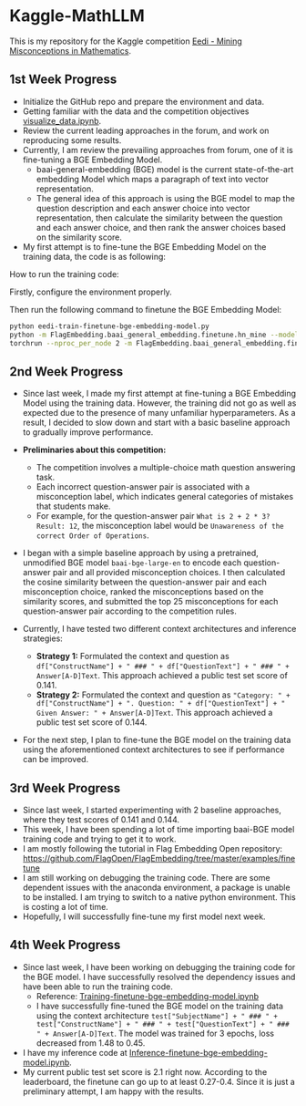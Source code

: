 # Kaggle-MathLLM

This is my repository for the Kaggle competition [Eedi - Mining Misconceptions in Mathematics](https://www.kaggle.com/competitions/eedi-mining-misconceptions-in-mathematics).

## 1st Week Progress

* Initialize the GitHub repo and prepare the environment and data.
* Getting familiar with the data and the competition objectives [visualize_data.ipynb](visualize_data.ipynb).
* Review the current leading approaches in the forum, and work on reproducing some results.
* Currently, I am review the prevailing approaches from forum, one of it is fine-tuning a BGE Embedding Model.
  * baai-general-embedding (BGE) model is the current state-of-the-art embedding Model which maps a paragraph of text into vector representation.
  * The general idea of this approach is using the BGE model to map the question description and each answer choice into vector representation, then calculate the similarity between the question and each answer choice, and then rank the answer choices based on the similarity score.
* My first attempt is to fine-tune the BGE Embedding Model on the training data, the code is as following:

How to run the training code:

Firstly, configure the environment properly.

Then run the following command to finetune the BGE Embedding Model:

```bash
python eedi-train-finetune-bge-embedding-model.py
python -m FlagEmbedding.baai_general_embedding.finetune.hn_mine --model_name_or_path BAAI/bge-large-en-v1.5 --input_file finetune_data.jsonl --candidate_pool pretrain_data.jsonl --output_file finetune_data_minedHN.jsonl --range_for_sampling 1-100 --negative_number 15 --use_gpu_for_searching
torchrun --nproc_per_node 2 -m FlagEmbedding.baai_general_embedding.finetune.run --output_dir eedi_model --model_name_or_path BAAI/bge-large-en-v1.5 --train_data finetune_data_minedHN.jsonl --learning_rate 1e-5 --fp16 --temperature 0.03 --num_train_epochs 3 --per_device_train_batch_size 8 --query_max_len 256 --passage_max_len 64 --logging_steps 100 --query_instruction_for_retrieval "" --report_to none --save_steps 250
```

## 2nd Week Progress

* Since last week, I made my first attempt at fine-tuning a BGE Embedding Model using the training data. However, the training did not go as well as expected due to the presence of many unfamiliar hyperparameters. As a result, I decided to slow down and start with a basic baseline approach to gradually improve performance.
  
* **Preliminaries about this competition:**
  * The competition involves a multiple-choice math question answering task.
  * Each incorrect question-answer pair is associated with a misconception label, which indicates general categories of mistakes that students make.
  * For example, for the question-answer pair `What is 2 + 2 * 3? Result: 12`, the misconception label would be `Unawareness of the correct Order of Operations`.

* I began with a simple baseline approach by using a pretrained, unmodified BGE model `baai-bge-large-en` to encode each question-answer pair and all provided misconception choices. I then calculated the cosine similarity between the question-answer pair and each misconception choice, ranked the misconceptions based on the similarity scores, and submitted the top 25 misconceptions for each question-answer pair according to the competition rules.

* Currently, I have tested two different context architectures and inference strategies:
  * **Strategy 1:** Formulated the context and question as `df["ConstructName"] + " ### " + df["QuestionText"] + " ### " + Answer[A-D]Text`. This approach achieved a public test set score of 0.141.
  * **Strategy 2:** Formulated the context and question as `"Category: " + df["ConstructName"] + ". Question: " + df["QuestionText"] + " Given Answer: " + Answer[A-D]Text`. This approach achieved a public test set score of 0.144.

* For the next step, I plan to fine-tune the BGE model on the training data using the aforementioned context architectures to see if performance can be improved.

## 3rd Week Progress
* Since last week, I started experimenting with 2 baseline approaches, where they test scores of 0.141 and 0.144.
* This week, I have been spending a lot of time importing baai-BGE model training code and trying to get it to work.
* I am mostly following the tutorial in Flag Embedding Open repository: https://github.com/FlagOpen/FlagEmbedding/tree/master/examples/finetune
* I am still working on debugging the training code. There are some dependent issues with the anaconda environment, a package is unable to be installed. I am trying to switch to a native python environment. This is costing a lot of time.
* Hopefully, I will successfully fine-tune my first model next week.

## 4th Week Progress
* Since last week, I have been working on debugging the training code for the BGE model. I have successfully resolved the dependency issues and have been able to run the training code.
  * Reference: [Training-finetune-bge-embedding-model.ipynb](Training-finetune-bge-embedding-model.ipynb)
  * I have successfully fine-tuned the BGE model on the training data using the context architecture `test["SubjectName"] + " ### " + test["ConstructName"] + " ### " + test["QuestionText"] + " ### " + Answer[A-D]Text`. The model was trained for 3 epochs, loss decreased from 1.48 to 0.45.
* I have my inference code at [Inference-finetune-bge-embedding-model.ipynb](Inference-finetune-bge-embedding-model.ipynb).
* My current public test set score is 2.1 right now. According to the leaderboard, the finetune can go up to at least 0.27-0.4. Since it is just a preliminary attempt, I am happy with the results.

















